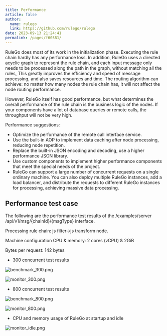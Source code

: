 ```yaml
---
title: Performance
article: false
author: 
  name: rulego
  link: https://github.com/rulego/rulego
date: 2023-09-13 21:24:41
permalink: /pages/f60381/
---
```


RuleGo does most of its work in the initialization phase. Executing the rule chain hardly has any performance loss. In addition, RuleGo uses a directed acyclic graph to represent the rule chain, and each input message only needs to be processed along the path in the graph, without matching all the rules,
This greatly improves the efficiency and speed of message processing, and also saves resources and time. The routing algorithm can achieve: no matter how many nodes the rule chain has, it will not affect the node routing performance.

However, RuleGo itself has good performance, but what determines the overall performance of the rule chain is the business logic of the nodes. If your components have a lot of database queries or remote calls, the throughput will not be very high.

Performance suggestions:
- Optimize the performance of the remote call interface service.
- Use the built-in AOP to implement data caching after node processing, reducing node repetition.
- Replace the built-in JSON encoding and decoding, use a higher performance JSON library.
- Use custom components to implement higher performance components that meet the special needs of the project.
- RuleGo can support a large number of concurrent requests on a single ordinary machine. You can also deploy multiple RuleGo instances, add a load balancer, and distribute the requests to different RuleGo instances for processing, achieving massive data processing.

## Performance test case

The following are the performance test results of the /examples/server /api/v1/msg/{chainId}/{msgType} interface.

Processing rule chain: js filter->js transform node.

Machine configuration CPU & memory: 2 cores (vCPU) & 2GiB

Bytes per request: 142 bytes

- 300 concurrent test results

![benchmark_300.png](/img/benchmark/benchmark_300.png)

![monitor_300.png](/img/benchmark/monitor_300.png)

- 800 concurrent test results

![benchmark_800.png](/img/benchmark/benchmark_800.png)

![monitor_800.png](/img/benchmark/monitor_800.png)

- CPU and memory usage of RuleGo at startup and idle

![monitor_idle.png](/img/benchmark/monitor_idle.png)